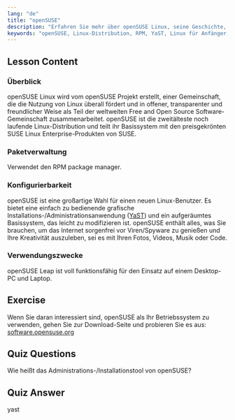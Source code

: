 ```yaml
---
lang: "de"
title: "openSUSE"
description: "Erfahren Sie mehr über openSUSE Linux, seine Geschichte, Paketverwaltung (RPM) und Konfigurierbarkeit mit YaST. Entdecken Sie, warum openSUSE großartig für Anfänger ist."
keywords: "openSUSE, Linux-Distribution, RPM, YaST, Linux für Anfänger, openSUSE Tutorial, Linux-Anleitung"
---
```


## Lesson Content

### Überblick

openSUSE Linux wird vom openSUSE Projekt erstellt, einer Gemeinschaft, die die Nutzung von Linux überall fördert und in offener, transparenter und freundlicher Weise als Teil der weltweiten Free and Open Source Software-Gemeinschaft zusammenarbeitet. openSUSE ist die zweitälteste noch laufende Linux-Distribution und teilt ihr Basissystem mit den preisgekrönten SUSE Linux Enterprise-Produkten von SUSE.

### Paketverwaltung

Verwendet den RPM package manager.

### Konfigurierbarkeit

openSUSE ist eine großartige Wahl für einen neuen Linux-Benutzer. Es bietet eine einfach zu bedienende grafische Installations-/Administrationsanwendung ([YaST](http://yast.github.io/)) und ein aufgeräumtes Basissystem, das leicht zu modifizieren ist. openSUSE enthält alles, was Sie brauchen, um das Internet sorgenfrei vor Viren/Spyware zu genießen und Ihre Kreativität auszuleben, sei es mit Ihren Fotos, Videos, Musik oder Code.

### Verwendungszwecke

openSUSE Leap ist voll funktionsfähig für den Einsatz auf einem Desktop-PC und Laptop.

## Exercise

Wenn Sie daran interessiert sind, openSUSE als Ihr Betriebssystem zu verwenden, gehen Sie zur Download-Seite und probieren Sie es aus: [software.opensuse.org](https://software.opensuse.org/)

## Quiz Questions

Wie heißt das Administrations-/Installationstool von openSUSE?

## Quiz Answer

yast
